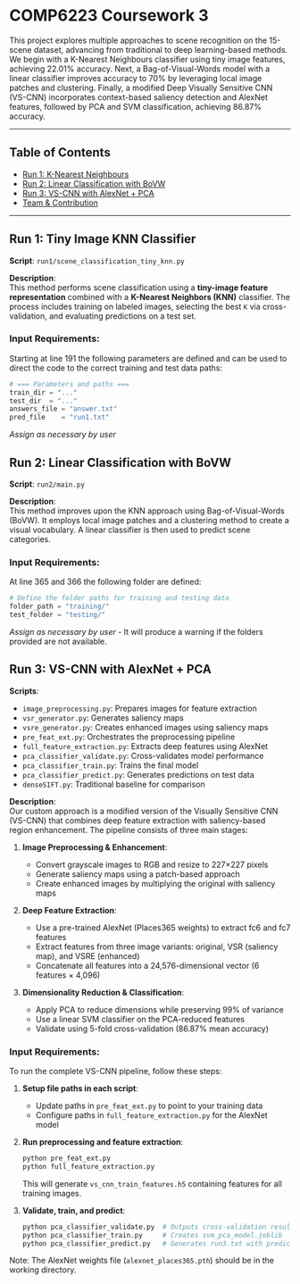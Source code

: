 # COMP6223 Coursework 3

This project explores multiple approaches to scene recognition on the 15-scene dataset, advancing from traditional to deep learning-based methods. We begin with a K-Nearest Neighbours classifier using tiny image features, achieving 22.01% accuracy. Next, a Bag-of-Visual-Words model with a linear classifier improves accuracy to 70% by leveraging local image patches and clustering. Finally, a modified Deep Visually Sensitive CNN (VS-CNN) incorporates context-based saliency detection and AlexNet features, followed by PCA and SVM classification, achieving 86.87% accuracy.

---

## Table of Contents

- [Run 1: K-Nearest Neighbours](#run-1-tiny-image-knn-classifier)
- [Run 2: Linear Classification with BoVW](#run-2-linear-classification-with-bovw)
- [Run 3: VS-CNN with AlexNet + PCA](#run-3-vs-cnn-with-alexnet--pca)
- [Team & Contribution](#team--contribution)

---

## Run 1: Tiny Image KNN Classifier

**Script**: `run1/scene_classification_tiny_knn.py`  

**Description**:  
This method performs scene classification using a **tiny-image feature representation** combined with a **K-Nearest Neighbors (KNN)** classifier. The process includes training on labeled images, selecting the best `K` via cross-validation, and evaluating predictions on a test set.

### Input Requirements:

Starting at line 191 the following parameters are defined and can be used to direct the code to the correct training and test data paths:

```python
# === Parameters and paths ===
train_dir = "..."
test_dir  = "..."
answers_file = "answer.txt"
pred_file    = "run1.txt"
```

_Assign as necessary by user_

## Run 2: Linear Classification with BoVW

**Script**: `run2/main.py`  

**Description**:  
This method improves upon the KNN approach using Bag-of-Visual-Words (BoVW). It employs local image patches and a clustering method to create a visual vocabulary. A linear classifier is then used to predict scene categories.

### Input Requirements:

At line 365 and 366 the following folder are defined:

```python
# Define the folder paths for training and testing data
folder_path = "training/"
test_folder = "testing/"
```

_Assign as necessary by user_ - It will produce a warning if the folders provided are not available.

## Run 3: VS-CNN with AlexNet + PCA

**Scripts**:  
- `image_preprocessing.py`: Prepares images for feature extraction
- `vsr_generator.py`: Generates saliency maps
- `vsre_generator.py`: Creates enhanced images using saliency maps
- `pre_feat_ext.py`: Orchestrates the preprocessing pipeline
- `full_feature_extraction.py`: Extracts deep features using AlexNet
- `pca_classifier_validate.py`: Cross-validates model performance
- `pca_classifier_train.py`: Trains the final model
- `pca_classifier_predict.py`: Generates predictions on test data
- `denseSIFT.py`: Traditional baseline for comparison

**Description**:  
Our custom approach is a modified version of the Visually Sensitive CNN (VS-CNN) that combines deep feature extraction with saliency-based region enhancement. The pipeline consists of three main stages:

1. **Image Preprocessing & Enhancement**:
   - Convert grayscale images to RGB and resize to 227×227 pixels
   - Generate saliency maps using a patch-based approach
   - Create enhanced images by multiplying the original with saliency maps

2. **Deep Feature Extraction**:
   - Use a pre-trained AlexNet (Places365 weights) to extract fc6 and fc7 features
   - Extract features from three image variants: original, VSR (saliency map), and VSRE (enhanced)
   - Concatenate all features into a 24,576-dimensional vector (6 features × 4,096)

3. **Dimensionality Reduction & Classification**:
   - Apply PCA to reduce dimensions while preserving 99% of variance
   - Use a linear SVM classifier on the PCA-reduced features
   - Validate using 5-fold cross-validation (86.87% mean accuracy)

### Input Requirements:

To run the complete VS-CNN pipeline, follow these steps:

1. **Setup file paths in each script**:
   - Update paths in `pre_feat_ext.py` to point to your training data
   - Configure paths in `full_feature_extraction.py` for the AlexNet model

2. **Run preprocessing and feature extraction**:
   ```bash
   python pre_feat_ext.py
   python full_feature_extraction.py
   ```
   This will generate `vs_cnn_train_features.h5` containing features for all training images.

3. **Validate, train, and predict**:
   ```bash
   python pca_classifier_validate.py  # Outputs cross-validation results
   python pca_classifier_train.py     # Creates svm_pca_model.joblib
   python pca_classifier_predict.py   # Generates run3.txt with predictions
   ```

Note: The AlexNet weights file (`alexnet_places365.pth`) should be in the working directory.
